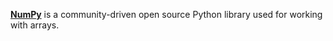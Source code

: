 [**NumPy**](https://numpy.org/) is a community-driven open source Python library used for working with arrays.

